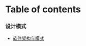 # Table of contents 

### 设计模式

- [软件架构与模式](https://github.com/hexu1985/Architectural.And.Design.Patterns.Of.Software.Engineering)



